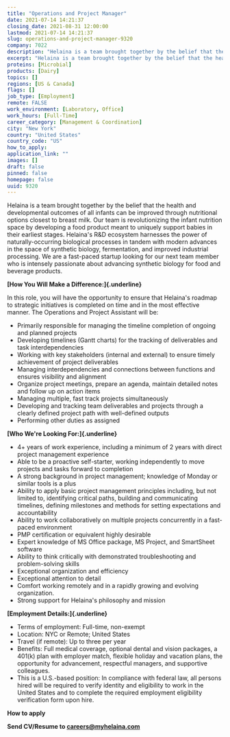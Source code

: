 ```yaml
---
title: "Operations and Project Manager"
date: 2021-07-14 14:21:37
closing_date: 2021-08-31 12:00:00
lastmod: 2021-07-14 14:21:37
slug: operations-and-project-manager-9320
company: 7022
description: "Helaina is a team brought together by the belief that the health and developmental outcomes of all infants can be improved through nutritional options closest to breast milk. Our team is revolutionizing the infant nutrition space by developing a food product meant to uniquely support babies in their earliest stages. Helaina’s R&D ecosystem harnesses the power of naturally-occurring biological processes in tandem with modern advances in the space of synthetic biology, fermentation, and improved industrial processing."
excerpt: "Helaina is a team brought together by the belief that the health and developmental outcomes of all infants can be improved through nutritional options closest to breast milk. Our team is revolutionizing the infant nutrition space by developing a food product meant to uniquely support babies in their earliest stages. Helaina’s R&D ecosystem harnesses the power of naturally-occurring biological processes in tandem with modern advances in the space of synthetic biology, fermentation, and improved industrial processing."
proteins: [Microbial]
products: [Dairy]
topics: []
regions: [US & Canada]
flags: []
job_type: [Employment]
remote: FALSE
work_environment: [Laboratory, Office]
work_hours: [Full-Time]
career_category: [Management & Coordination]
city: "New York"
country: "United States"
country_code: "US"
how_to_apply: 
application_link: ""
images: []
draft: false
pinned: false
homepage: false
uuid: 9320
---
```

Helaina is a team brought together by the belief that the health and
developmental outcomes of all infants can be improved through
nutritional options closest to breast milk. Our team is revolutionizing
the infant nutrition space by developing a food product meant to
uniquely support babies in their earliest stages. Helaina's R&D
ecosystem harnesses the power of naturally-occurring biological
processes in tandem with modern advances in the space of synthetic
biology, fermentation, and improved industrial processing. We are a
fast-paced startup looking for our next team member who is intensely
passionate about advancing synthetic biology for food and beverage
products.

**[How You Will Make a Difference:]{.underline}**

In this role, you will have the opportunity to ensure that Helaina's
roadmap to strategic initiatives is completed on time and in the most
effective manner. The Operations and Project Assistant will be:

-   Primarily responsible for managing the timeline completion of
    ongoing and planned projects 
-   Developing timelines (Gantt charts) for the tracking of deliverables
    and task interdependencies
-   Working with key stakeholders (internal and external) to ensure
    timely achievement of project deliverables
-   Managing interdependencies and connections between functions and
    ensures visibility and alignment
-   Organize project meetings, prepare an agenda, maintain detailed
    notes and follow up on action items
-   Managing multiple, fast track projects simultaneously
-   Developing and tracking team deliverables and projects through a
    clearly defined project path with well-defined outputs
-   Performing other duties as assigned

**[Who We're Looking For:]{.underline}**

-   4+ years of work experience, including a minimum of 2 years with
    direct project management experience 
-   Able to be a proactive self-starter, working independently to move
    projects and tasks forward to completion
-   A strong background in project management; knowledge of Monday or
    similar tools is a plus
-   Ability to apply basic project management principles including, but
    not limited to, identifying critical paths, building and
    communicating timelines, defining milestones and methods for setting
    expectations and accountability
-   Ability to work collaboratively on multiple projects concurrently in
    a fast-paced environment
-   PMP certification or equivalent highly desirable
-   Expert knowledge of MS Office package, MS Project, and SmartSheet
    software
-   Ability to think critically with demonstrated troubleshooting and
    problem-solving skills
-   Exceptional organization and efficiency
-   Exceptional attention to detail
-   Comfort working remotely and in a rapidly growing and evolving
    organization.
-   Strong support for Helaina's philosophy and mission

**[Employment Details:]{.underline}**

-   Terms of employment: Full-time, non-exempt
-   Location: NYC or Remote; United States 
-   Travel (if remote): Up to three per year 
-   Benefits: Full medical coverage, optional dental and vision
    packages, a 401(k) plan with employer match, flexible holiday and
    vacation plans, the opportunity for advancement, respectful
    managers, and supportive colleagues.
-   This is a U.S.-based position: In compliance with federal law, all
    persons hired will be required to verify identity and eligibility to
    work in the United States and to complete the required employment
    eligibility verification form upon hire. 


**How to apply**


**Send CV/Resume to <careers@myhelaina.com>**
